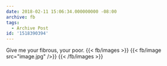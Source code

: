 ```yaml
---
date: 2018-02-11 15:06:34.000000000 -08:00
archive: fb
tags: 
  - Archive Post
id: '1518390394'
---
```


Give me your fibrous, your poor.
{{< fb/images >}}
{{< fb/image src="image.jpg" />}}
{{< /fb/images >}}
